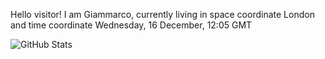 Hello visitor! I am Giammarco, currently living in space coordinate London and time coordinate Wednesday, 16 December, 12:05 GMT

![GitHub Stats](https://github-readme-stats.vercel.app/api?username=grcasanova)
